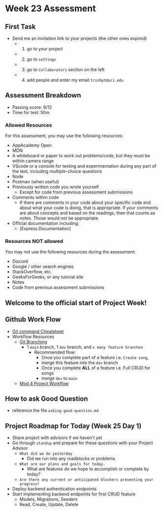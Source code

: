 # Week 23 Assessment

## First Task
- Send me an invitation link to your projects (the other ones expired)
  - 1) go to your project
  - 2) go to `settings`
  - 3) go to `Collaborators` section on the left
  - 4) add people and enter my email `trinhpt@uci.edu`


## Assessment Breakdown
- Passing score: 9/12
- Time for test: 50m

### Allowed Resources
For this assessment, you may use the following resources:
* AppAcademy Open
* MDN
* A whiteboard or paper to work out problems/code, but they must be within
  camera range
* VScode or a console for testing and experimentation during any part of the
  test, including multiple-choice questions
* Node
* Postman (when useful)
* Previously written code you wrote yourself
  * Except for code from previous assessment submissions
* Comments within code
  * If there are comments in your code about your specific code and about what
    your code is doing, that is appropriate. If your comments are about concepts
    and based on the readings, then that counts as notes. Those would not be
    appropriate.
* Official documentation including:
  * [Express Documentation]

### Resources NOT allowed
You may not use the following resources during the assessment:
* Discord
* Google / other search engines
* StackOverflow, etc.
* GeeksForGeeks, or any tutorial site
* Notes
* Code from previous assessment submissions


## Welcome to the official start of Project Week!

## Github Work Flow
- [Git command Cheatsheet](https://github.com/joshnh/Git-Commands)
- Workflow Resources
  - [Git Branching](https://open.appacademy.io/learn/js-py---pt-apr-2022-online/week-24---authorization-and-authentication/git-branching-refresher)
    - 1 `main` branch, 1 `dev` branch, and `x many feature branches`
      - Recommended flow:
        - Once you complete part of a feature i.e. `Create song`, 
        - merge this feature into the `dev` branch
        - Once you complete **ALL** of a feature i.e. Full CRUD for songs
        - merge `dev` to `main`
  - [Mod 4 Project Workflow](https://open.appacademy.io/learn/js-py---pt-apr-2022-online/week-24---authorization-and-authentication/mod-4-project-workflow)

## How to ask Good Question
- reference the file `asking-good-question.md`

## Project Roadmap for Today (Week 25 Day 1)
- Share project with advisors if we haven't yet
- Go through `standup` and prepare for these questions with your Project Advisor
  - `What did we do yesterday `
    - Did we run into any roadblocks or problems 
  - `What are our plans and goals for today. `
    - What are features do we hope to accomplish or complete by today?
  - `Are there any current or anticipated blockers preventing your progress?`
- Deploy backend authentication endpoints
- Start implementing backend endpoints for first CRUD feature
	- Models, Migrations, Seeders
	- Read, Create, Update, Delete 